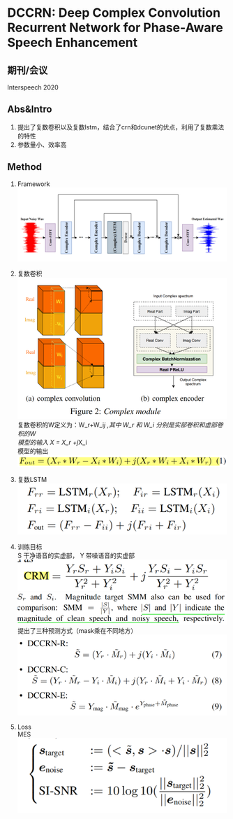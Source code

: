 # DCCRN: Deep Complex Convolution Recurrent Network for Phase-Aware Speech Enhancement

## 期刊/会议
 Interspeech 2020

## Abs&Intro
1. 提出了复数卷积以及复数lstm，结合了crn和dcunet的优点，利用了复数乘法的特性
2. 参数量小、效率高

## Method
1. Framework
![img.png](../Img/DCCRN/DCCRM_framework.png)

2. 复数卷积
![img.png](../Img/DCCRN/img.png)  
复数卷积的W定义为：W_r+W_i*j ,其中 W_r 和 W_i 分别是实部卷积和虚部卷积的W  
模型的输入 X = X_r +j*X_i  
模型的输出  
![img_1.png](../Img/DCCRN/img_1.png)  

3. 复数LSTM
![img_2.png](../Img/DCCRN/img_2.png)

4. 训练目标  
S 干净语音的实虚部， Y 带噪语音的实虚部  
![img_3.png](../Img/DCCRN/img_3.png)  
![img_4.png](../Img/DCCRN/img_4.png)    
提出了三种预测方式（mask乘在不同地方）  
![img_5.png](../Img/DCCRN/img_5.png)

6. Loss  
MES  
![img_6.png](../Img/DCCRN/img_6.png)


